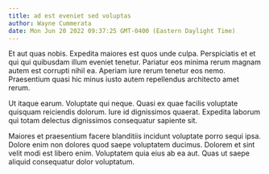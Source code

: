 ```yaml
---
title: ad est eveniet sed voluptas
author: Wayne Cummerata
date: Mon Jun 20 2022 09:37:25 GMT-0400 (Eastern Daylight Time)
---
```

Et aut quas nobis. Expedita maiores est quos unde culpa. Perspiciatis et et qui qui quibusdam illum eveniet tenetur. Pariatur eos minima rerum magnam autem est corrupti nihil ea. Aperiam iure rerum tenetur eos nemo. Praesentium quasi hic minus iusto autem repellendus architecto amet rerum.

 Ut itaque earum. Voluptate qui neque. Quasi ex quae facilis voluptate quisquam reiciendis dolorum. Iure id dignissimos quaerat. Expedita laborum qui totam delectus dignissimos consequatur sapiente sit.

 Maiores et praesentium facere blanditiis incidunt voluptate porro sequi ipsa. Dolore enim non dolores quod saepe voluptatem ducimus. Dolorem et sint velit modi est libero enim. Voluptatem quia eius ab ea aut. Quas ut saepe aliquid consequatur dolor voluptatum.